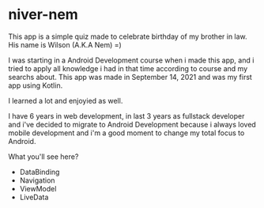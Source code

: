 # niver-nem
This app is a simple quiz made to celebrate birthday of my brother in law. His name is Wilson (A.K.A Nem) =)

I was starting in a Android Development course when i made this app, 
and i tried to apply all knowledge i had in that time according to course and my searchs about.
This app was made in September 14, 2021 and was my first app using Kotlin.

I learned a lot and enjoyied as well.

I have  6 years in web development, in last 3 years as fullstack developer and i've decided to 
migrate to Android Development because i always loved mobile development and i'm a good moment to change my total focus to Android.


What you'll see here?
- DataBinding
- Navigation
- ViewModel
- LiveData
